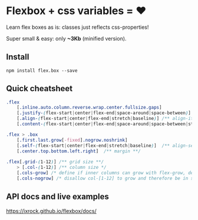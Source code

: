# Flexbox + css variables = ❤

Learn flex boxes as is: classes just reflects css-properties!

Super small & easy: only **~3Kb** (minified version).

## Install
`npm install flex.box --save`

## Quick cheatsheet
```css
.flex
    [.inline.auto.column.reverse.wrap.center.fullsize.gaps]
    [.justify-(flex-start|center|flex-end|space-around|space-between)] /** justify-content **/
    [.align-(flex-start|center|flex-end|stretch|baseline)] /** align-items **/
    [.content-(flex-start|center|flex-end|space-around|space-between|stretch)] /** align-content **/

.flex > .box
    [.first.last.grow[-fixed].nogrow.noshrink]
    [.self-(flex-start|center|flex-end|stretch|baseline)]  /** align-self **/
    [.center.top.bottom.left.right]  /** margin **/
    
.flex[.grid-(1-12)] /** grid size **/
    > [.col-(1-12)] /** column size */
    [.cols-grow] /* define if inner columns can grow with flex-grow, default behavior */
    [.cols-nogrow] /* disallow col-[1-12] to grow and therefore be in some cases more then expected */
```

## API docs and live examples
https://ixrock.github.io/flexbox/docs/

